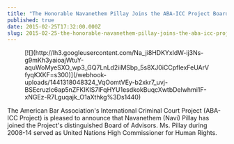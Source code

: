 ```yaml
---
title: "The Honorable Navanethem Pillay Joins the ABA-ICC Project Board of Advisors"
published: true
date: 2015-02-25T17:32:00.000Z
slug: 2015-02-25-the-honorable-navanethem-pillay-joins-the-aba-icc-project-board-of-advisors
---
```


<figure data-type="image" class="wy-figure-left wy-figure-small">[![](http://lh3.googleusercontent.com/Na_ji8HDKYxldW-ij3Ns-g9mKh3yaioajWtuY-aquWoMyeSXO_wp3_GQ7LnLd2iiMSbp_5s8XJ0iCCpfIexFeUArVfyqKXKF=s300)](/webhook-uploads/1441318048324_VqOomtVEy-b2xkr7_uvj-BSEcruzIc6ap5nZFKlKIS7lFqHYU1esdkokBuqcXwtbDelwhmi1F-xNGEz-R7Lguqajk_O1aXthkg%3Ds1440)</figure>

The American Bar Association's International Criminal Court Project (ABA-ICC Project) is pleased to announce that Navanethem (Navi) Pillay has joined the Project's distinguished Board of Advisors. Ms. Pillay during 2008-14 served as United Nations High Commissioner for Human Rights.

